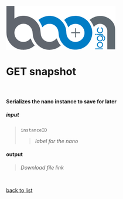 ![Logo](../images/BoonLogic.png)
# **GET snapshot**
<br/>

#### Serializes the nano instance to save for later
##### input
>`instanceID`
>>*label for the nano*

#### output
>*Download file link*

<br/>

[back to list](../Guides/Guide_Boon_Nano.md)
